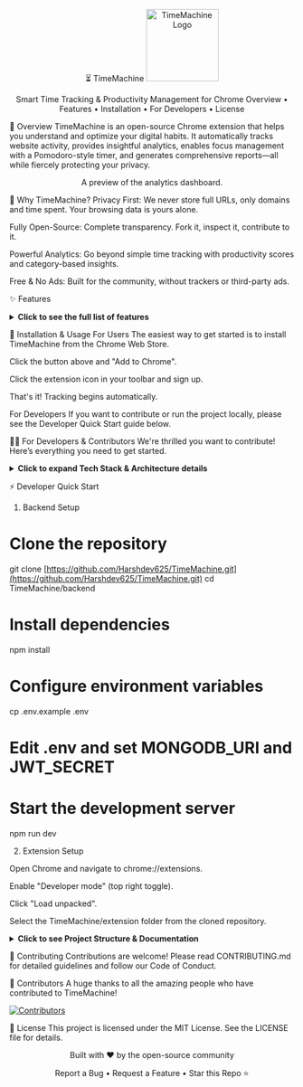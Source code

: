 <div align="center">

⏳ TimeMachine
<img src="https://www.google.com/search?q=https://raw.githubusercontent.com/Harshdev625/TimeMachine/main/extension/icon128.png" width="128" height="128" alt="TimeMachine Logo">

Smart Time Tracking & Productivity Management for Chrome
Overview • Features • Installation • For Developers • License

</div>

📖 Overview
TimeMachine is an open-source Chrome extension that helps you understand and optimize your digital habits. It automatically tracks website activity, provides insightful analytics, enables focus management with a Pomodoro-style timer, and generates comprehensive reports—all while fiercely protecting your privacy.

<div align="center">

A preview of the analytics dashboard.

</div>

🎯 Why TimeMachine?
Privacy First: We never store full URLs, only domains and time spent. Your browsing data is yours alone.

Fully Open-Source: Complete transparency. Fork it, inspect it, contribute to it.

Powerful Analytics: Go beyond simple time tracking with productivity scores and category-based insights.

Free & No Ads: Built for the community, without trackers or third-party ads.

✨ Features
<details>
<summary><strong>Click to see the full list of features</strong></summary>

📊 Time Tracking & Analytics
Automatic Monitoring: Tracks active tab time in real-time with minute-level granularity.

Timezone Support: Ensures accurate tracking across different time zones.

Category Classification: Organize sites into Work, Social, Entertainment, Professional, or Other.

Multi-View Dashboard: View analytics by day, week, or month.

Quick Insights: See top sites, focus vs. leisure ratio, balance score, and category distribution at a glance.

Productivity Scoring: An intelligent algorithm scores your productivity based on site categories.

🧘 Focus Management
Focus Sessions: Use preset Pomodoro timers with full controls (start, pause, resume, stop).

Daily Statistics: Track your focus time trends and build better habits.

Theme-Aware Interface: The UI seamlessly integrates with your chosen theme.

🛡️ Guard & Blocking
Website Blocking: Block distracting domains to stay on task.

Keyword Filtering: Optionally scan and block pages based on keywords.

Quick Block: Block your current site with a single click.

Custom Blocked Page: A friendly, informative page when you land on a blocked site.

Privacy Toggle: Easily enable or disable keyword scanning as needed.

📜 Reports & Insights
PDF Reports: Generate comprehensive summaries with key metrics, domain rankings, and charts.

Email Integration: Receive automated reports via EmailJS, complete with charts.

Local Scheduling: Schedule daily, weekly, or monthly reports without external dependencies.

🚀 Additional Features
Solver Tracker: Log problem-solving sessions for platforms like LeetCode or HackerRank.

Offline Support: Data is buffered locally and syncs automatically when you're back online.

Authentication: Simple, secure email/password login with 30-day JWT tokens.

Feedback System: Submit feedback directly from within the extension.

7 UI Themes: Personalize your experience with Light, Dark, Cyberpunk, and more.

In-App Guide: Built-in help to get you started.

📋 Latest Release: See CHANGELOG.md for version history and recent updates.

</details>

🚀 Installation & Usage
For Users
The easiest way to get started is to install TimeMachine from the Chrome Web Store.

Click the button above and "Add to Chrome".

Click the extension icon in your toolbar and sign up.

That's it! Tracking begins automatically.

For Developers
If you want to contribute or run the project locally, please see the Developer Quick Start guide below.

👨‍💻 For Developers & Contributors
We're thrilled you want to contribute! Here’s everything you need to get started.

<details>
<summary><strong>Click to expand Tech Stack & Architecture details</strong></summary>

🛠️ Tech Stack
Frontend (Extension)
Languages: JavaScript (ES6+), HTML5, CSS3

Manifest: Chrome Extension Manifest V3

Charts: Chart.js

Architecture: Modular design with service workers

Backend (API Server)
Runtime: Node.js (v14+)

Framework: Express.js

Database: MongoDB with Mongoose ODM

Authentication: JWT (JSON Web Tokens), bcrypt

Reports: PDFKit, quickchart-js

Key Libraries
Library

Purpose

Version

express

Backend API framework

^4.18.0

mongoose

MongoDB object modeling

^8.0.0

jsonwebtoken

JWT authentication

^9.0.0

bcrypt

Password hashing

^5.1.0

pdfkit

PDF report generation

^0.15.0

chart.js

Frontend charting

^4.4.0

quickchart-js

Server-side chart images

^3.1.3

🏗️ Architecture Overview
          Chrome Extension (Frontend)
                  │
     ┌────────────┴────────────┐
┌────▼────┐ ┌─────────┐ ┌──────▼──────┐
│ Popup UI│ │ Content │ │ Background  │
│(HTML/CSS) │ Scripts │ │Service Worker│
└─────────┘ └─────────┘ └──────┬──────┘
                               │ REST API (HTTPS, JWT)
                               ▼
                   Node.js + Express Backend
                  │
     ┌────────────┴────────────┐
┌────▼────┐ ┌─────────┐ ┌──────▼──────┐
│  Routes │ │  Models │ │    Utils    │
│  (API)  │ │(Mongoose)│ │(Validation) │
└─────────┘ └────┬────┘ └─────────────┘
                 │
                 ▼
          MongoDB Database
(Users, TimeData, FocusSessions, etc.)

</details>

⚡ Developer Quick Start
1. Backend Setup

# Clone the repository
git clone [https://github.com/Harshdev625/TimeMachine.git](https://github.com/Harshdev625/TimeMachine.git)
cd TimeMachine/backend

# Install dependencies
npm install

# Configure environment variables
cp .env.example .env
# Edit .env and set MONGODB_URI and JWT_SECRET

# Start the development server
npm run dev

2. Extension Setup

Open Chrome and navigate to chrome://extensions.

Enable "Developer mode" (top right toggle).

Click "Load unpacked".

Select the TimeMachine/extension folder from the cloned repository.

<details>
<summary><strong>Click to see Project Structure & Documentation</strong></summary>

📁 Project Structure
TimeMachine/
├── backend/            # Node.js API server
│   ├── models/         # Mongoose schemas
│   ├── routes/         # API endpoints
│   └── index.js        # Server entry point
├── extension/          # Chrome extension source
│   ├── modules/        # Feature-specific JS modules
│   ├── css/            # Stylesheets and themes
│   ├── background.js   # Service worker (tracking logic)
│   ├── manifest.json   # Extension configuration
│   └── popup.html      # Main UI
└── docs/               # Landing page source (GitHub Pages)

📚 Documentation
🔌 API Endpoints
Auth: POST /signup, POST /login, GET /profile

Time Tracking: POST /sync, GET /report, PATCH /category

Reports: POST /generate

Focus Sessions: POST /, GET /

Guard/Blocking: GET /, POST /, DELETE /:id

Feedback: POST /submit, GET /my

🗄️ Data Models
User: Stores email, hashed password, settings, and timezone.

TimeData: Stores domain, total time, and sessions for a user on a specific date.

</details>

🤝 Contributing
Contributions are welcome! Please read CONTRIBUTING.md for detailed guidelines and follow our Code of Conduct.

👥 Contributors
A huge thanks to all the amazing people who have contributed to TimeMachine!

<a href="https://github.com/Harshdev625/TimeMachine/graphs/contributors">
<img src="https://contrib.rocks/image?repo=Harshdev625/TimeMachine&max=500&columns=20" alt="Contributors" />
</a>

📄 License
This project is licensed under the MIT License. See the LICENSE file for details.

<div align="center">

Built with ❤️ by the open-source community

Report a Bug • Request a Feature • Star this Repo ⭐

</div>
